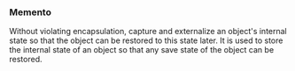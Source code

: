 ### Memento

Without violating encapsulation, capture and externalize an object's internal state so that the object can be restored to this state later. It is used to store the internal state of an object so that any save state of the object can be restored.

